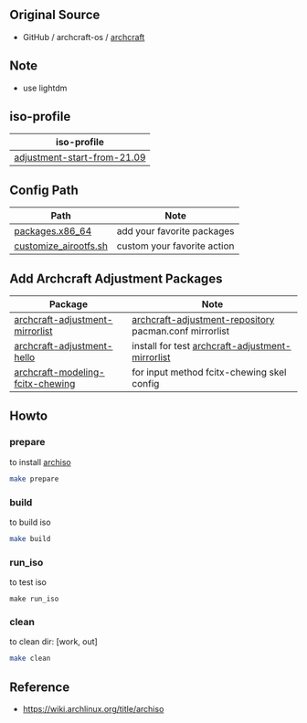 

## Original Source

*  GitHub / archcraft-os / [archcraft](https://github.com/archcraft-os/archcraft)


## Note

* use lightdm

## iso-profile

| iso-profile |
| --- |
| [adjustment-start-from-21.09](profile) |


## Config Path

| Path | Note |
| --- | --- |
| [packages.x86_64](adjustment-start/packages.x86_64) | add your favorite packages |
| [customize_airootfs.sh](adjustment-start/airootfs/root/customize_airootfs.sh) | custom your favorite action |


## Add Archcraft Adjustment Packages

| Package | Note |
| --- | --- |
| [archcraft-adjustment-mirrorlist](https://github.com/samwhelp/archcraft-adjustment-package/tree/main/base/archcraft-adjustment-mirrorlist) | [archcraft-adjustment-repository](https://github.com/samwhelp/archcraft-adjustment-repository) pacman.conf mirrorlist |
| [archcraft-adjustment-hello](https://github.com/samwhelp/archcraft-adjustment-package/tree/main/demo/archcraft-adjustment-hello) | install for test [archcraft-adjustment-mirrorlist](https://github.com/samwhelp/archcraft-adjustment-package/tree/main/base/archcraft-adjustment-mirrorlist) |
| [archcraft-modeling-fcitx-chewing](https://github.com/samwhelp/archcraft-adjustment-package/tree/main/core/im/archcraft-modeling-fcitx-chewing) | for input method fcitx-chewing skel config |


## Howto

### prepare

to install [archiso](https://archlinux.org/packages/extra/any/archiso/)

``` sh
make prepare
```


### build

to build iso

``` sh
make build
```


### run_iso

to test iso

```
make run_iso
```

### clean

to clean dir: [work, out]

``` sh
make clean
```


## Reference

* https://wiki.archlinux.org/title/archiso
